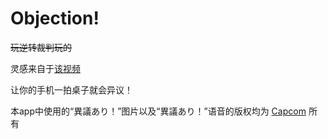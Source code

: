 # Objection!

~~玩逆转裁判玩的~~

灵感来自于[该视频](https://www.bilibili.com/video/BV1Gm411R7tV)

让你的手机一拍桌子就会异议！

本app中使用的“異議あり！”图片以及“異議あり！”语音的版权均为 [Capcom](https://www.capcom.com/) 所有


